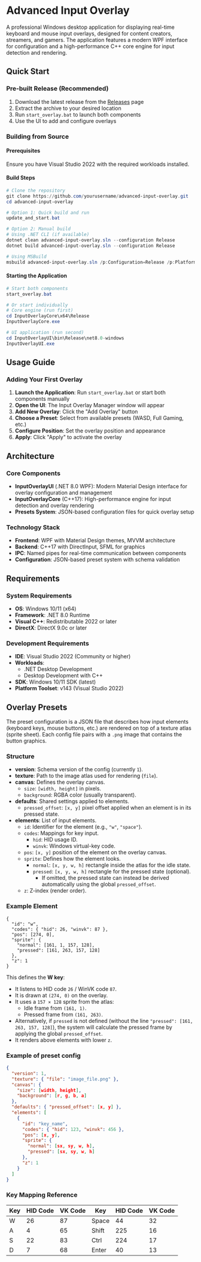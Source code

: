 # Advanced Input Overlay

A professional Windows desktop application for displaying real-time keyboard and mouse input overlays, designed for content creators, streamers, and gamers. The application features a modern WPF interface for configuration and a high-performance C++ core engine for input detection and rendering.

## Quick Start

### Pre-built Release (Recommended)
1. Download the latest release from the [Releases](../../releases) page
2. Extract the archive to your desired location
3. Run `start_overlay.bat` to launch both components
4. Use the UI to add and configure overlays

### Building from Source

#### Prerequisites
Ensure you have Visual Studio 2022 with the required workloads installed.

#### Build Steps
```powershell
# Clone the repository
git clone https://github.com/yourusername/advanced-input-overlay.git
cd advanced-input-overlay

# Option 1: Quick build and run
update_and_start.bat

# Option 2: Manual build
# Using .NET CLI (if available)
dotnet clean advanced-input-overlay.sln --configuration Release
dotnet build advanced-input-overlay.sln --configuration Release

# Using MSBuild
msbuild advanced-input-overlay.sln /p:Configuration=Release /p:Platform=x64
```

#### Starting the Application
```powershell
# Start both components
start_overlay.bat

# Or start individually
# Core engine (run first)
cd InputOverlayCore\x64\Release
InputOverlayCore.exe

# UI application (run second)
cd InputOverlayUI\bin\Release\net8.0-windows
InputOverlayUI.exe
```

## Usage Guide

### Adding Your First Overlay

1. **Launch the Application**: Run `start_overlay.bat` or start both components manually
2. **Open the UI**: The Input Overlay Manager window will appear
3. **Add New Overlay**: Click the "Add Overlay" button
4. **Choose a Preset**: Select from available presets (WASD, Full Gaming, etc.)
5. **Configure Position**: Set the overlay position and appearance
6. **Apply**: Click "Apply" to activate the overlay

## Architecture

### Core Components

- **InputOverlayUI** (.NET 8.0 WPF): Modern Material Design interface for overlay configuration and management
- **InputOverlayCore** (C++17): High-performance engine for input detection and overlay rendering
- **Presets System**: JSON-based configuration files for quick overlay setup

### Technology Stack

- **Frontend**: WPF with Material Design themes, MVVM architecture
- **Backend**: C++17 with DirectInput, SFML for graphics
- **IPC**: Named pipes for real-time communication between components
- **Configuration**: JSON-based preset system with schema validation

## Requirements

### System Requirements

- **OS**: Windows 10/11 (x64)
- **Framework**: .NET 8.0 Runtime
- **Visual C++**: Redistributable 2022 or later
- **DirectX**: DirectX 9.0c or later

### Development Requirements

- **IDE**: Visual Studio 2022 (Community or higher)
- **Workloads**:
  - .NET Desktop Development
  - Desktop Development with C++
- **SDK**: Windows 10/11 SDK (latest)
- **Platform Toolset**: v143 (Visual Studio 2022)

## Overlay Presets

The preset configuration is a JSON file that describes how input elements (keyboard keys, mouse buttons, etc.) are rendered on top of a texture atlas (sprite sheet). Each config file pairs with a `.png` image that contains the button graphics.

### Structure

- **version**: Schema version of the config (currently `1`).
- **texture**: Path to the image atlas used for rendering (`file`).
- **canvas**: Defines the overlay canvas.
  - `size`: `[width, height]` in pixels.
  - `background`: RGBA color (usually transparent).
- **defaults**: Shared settings applied to elements.
  - `pressed_offset`: `[x, y]` pixel offset applied when an element is in its pressed state.
- **elements**: List of input elements.
  - `id`: Identifier for the element (e.g., `"w"`, `"space"`).
  - `codes`: Mappings for key input.
    - `hid`: HID usage ID.
    - `winvk`: Windows virtual-key code.
  - `pos`: `[x, y]` position of the element on the overlay canvas.
  - `sprite`: Defines how the element looks.
    - `normal`: `[x, y, w, h]` rectangle inside the atlas for the idle state.
    - `pressed`: `[x, y, w, h]` rectangle for the pressed state (optional).
      - If omitted, the pressed state can instead be derived automatically using the global `pressed_offset`.
  - `z`: Z-index (render order).

### Example Element

```
{
  "id": "w",
  "codes": { "hid": 26, "winvk": 87 },
  "pos": [274, 0],
  "sprite": {
    "normal": [161, 1, 157, 128],
    "pressed": [161, 263, 157, 128]
  },
  "z": 1
}
```

This defines the **W key**:

- It listens to HID code `26` / WinVK code `87`.
- It is drawn at `(274, 0)` on the overlay.
- It uses a `157 × 128` sprite from the atlas:
  - Idle frame from `(161, 1)`.
  - Pressed frame from `(161, 263)`.
- Alternatively, if `pressed` is not defined (without the line `"pressed": [161, 263, 157, 128]`), the system will calculate the pressed frame by applying the global `pressed_offset`.
- It renders above elements with lower `z`.

### Example of preset config

```json
{
  "version": 1,
  "texture": { "file": "image_file.png" },
  "canvas": {
    "size": [width, height],
    "background": [r, g, b, a]
  },
  "defaults": { "pressed_offset": [x, y] },
  "elements": [
    {
      "id": "key_name",
      "codes": { "hid": 123, "winvk": 456 },
      "pos": [x, y],
      "sprite": {
        "normal": [sx, sy, w, h],
        "pressed": [sx, sy, w, h]
      },
      "z": 1
    }
  ]
}
```

### Key Mapping Reference

| Key | HID Code | VK Code | Key | HID Code | VK Code |
|-----|----------|---------|-----|----------|---------|
| W | 26 | 87 | Space | 44 | 32 |
| A | 4 | 65 | Shift | 225 | 16 |
| S | 22 | 83 | Ctrl | 224 | 17 |
| D | 7 | 68 | Enter | 40 | 13 |

